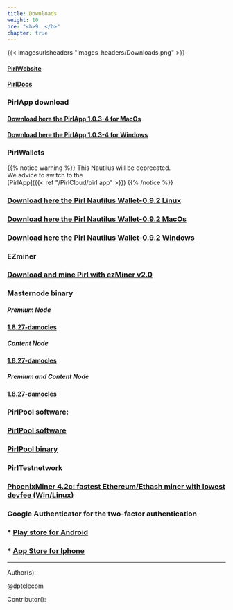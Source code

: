 ```yaml
---
title: Downloads
weight: 10
pre: "<b>9. </b>"
chapter: true
---
```

{{< imagesurlsheaders "images_headers/Downloads.png" >}}

#### [PirlWebsite](https://pirl.io/en/ "PirlWebsite")

#### [PirlDocs](https://docs.pirl.io/en/ "PirlDocs")

### PirlApp download

#### [Download here the PirlApp 1.0.3-4 for MacOs](https://drive.google.com/a/pirl.io/file/d/1HgRdrEoWdZhJR_YQpd6zEnKmptZOqV8M/view?usp=sharing")

#### [Download here the PirlApp 1.0.3-4 for Windows](https://drive.google.com/a/pirl.io/file/d/1u6XQeb6IOXk0GjPMc22J-Sj_y9e5i84k/view?usp=sharing")

### PirlWallets

{{% notice warning %}}
This Nautilus will be deprecated.  
We advice to switch to the  
[PirlApp]({{< ref "/PirlCloud/pirl app" >}})
{{% /notice %}}

### [Download here the Pirl Nautilus Wallet-0.9.2 Linux](https://github.com/pirl/nautilus/releases/download/0.9.2/Pirl-Nautilus-Wallet-linux64-0-9-2.deb "Download here the Pirl Nautilus Wallet-0.9.2 Linux")

### [Download here the Pirl Nautilus Wallet-0.9.2 MacOs](https://github.com/pirl/nautilus/releases/download/0.9.2/Pirl-Nautilus-Wallet-0.9.2-mac.zip "Download here the Pirl Nautilus Wallet-0.9.2 MacOs")

### [Download here the Pirl Nautilus Wallet-0.9.2 Windows](https://github.com/pirl/nautilus/releases/download/0.9.2/Pirl-Nautilus-Wallet-0.9.2-win.zip "Download here the Pirl Nautilus Wallet-0.9.2 Windows")

### EZminer

### [Download and mine Pirl with ezMiner v2.0](https://pirl.io/blog/ezminer-v2/ "Download and mine Pirl with ezMiner v2.0")

### Masternode binary

##### Premium Node

#### [1.8.27-damocles](https://git.pirl.io/community/pirl/tags/1.8.27-damocles)

##### Content Node

#### [1.8.27-damocles](https://git.pirl.io/community/pirl/tags/1.8.27-damocles)

##### Premium and Content Node

#### [1.8.27-damocles](https://git.pirl.io/community/pirl/tags/1.8.27-damocles)

### PirlPool software:

### [PirlPool software](https://github.com/sammy007/open-ethereum-pool "PirlPool software")

### [PirlPool binary](https://git.pirl.io/community/pirl/tags/pirl-linux-amd64-hulk-1_8_2 "PirlPool binary")

### PirlTestnetwork

### [PhoenixMiner 4.2c: fastest Ethereum/Ethash miner with lowest devfee (Win/Linux)](https://bitcointalk.org/index.php?topic=2647654.0)

### Google Authenticator for the two-factor authentication

### * [Play store for Android](https://play.google.com/store/apps/details?id=com.google.android.apps.authenticator2)

### * [App Store for Iphone](https://itunes.apple.com/us/app/google-authenticator/id388497605?mt=8)

---
Author(s):

@dptelecom

Contributor():
